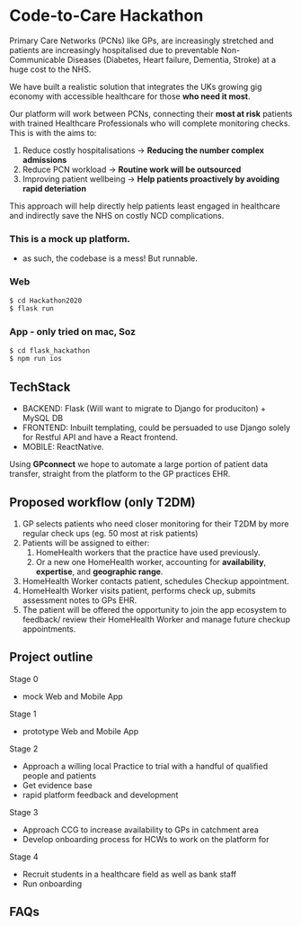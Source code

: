 # Code-to-Care Hackathon

Primary Care Networks (PCNs) like GPs, are increasingly stretched and patients are increasingly hospitalised due to preventable Non-Communicable Diseases (Diabetes, Heart failure, Dementia, Stroke) at a huge cost to the NHS.

We have built a realistic solution that integrates the UKs growing gig economy with accessible healthcare for those **who need it most**. 

Our platform will work between PCNs, connecting their **most at risk** patients with trained Healthcare Professionals who will complete monitoring checks.
This is with the aims to:
1. Reduce costly hospitalisations  -> **Reducing the number complex admissions**
2. Reduce PCN workload           -> **Routine work will be outsourced**
3. Improving patient wellbeing -> **Help patients proactively by avoiding rapid deteriation**

This approach will help directly help patients least engaged in healthcare and indirectly save the NHS on costly NCD complications.

### This is a mock up platform.
- as such, the codebase is a mess! But runnable.

### Web
```sh
$ cd Hackathon2020
$ flask run
```
### App - only tried on mac, Soz
```sh
$ cd flask_hackathon
$ npm run ios
```


## TechStack
- BACKEND: Flask (Will want to migrate to Django for produciton) + MySQL DB
- FRONTEND: Inbuilt templating, could be persuaded to use Django solely for Restful API and have a React frontend.
- MOBILE: ReactNative.

Using **GPconnect** we hope to automate a large portion of patient data transfer, straight from the platform to the GP practices EHR.

## Proposed workflow (only T2DM)
1. GP selects patients who need closer monitoring for their T2DM by more regular check ups (eg. 50 most at risk patients)
2. Patients will be assigned to either: 
    1. HomeHealth workers that the practice have used previously. 
    2. Or a new one HomeHealth worker, accounting for **availability**, **expertise**, and **geographic range**. 
3. HomeHealth Worker contacts patient, schedules Checkup appointment.
4. HomeHealth Worker visits patient, performs check up, submits assessment notes to GPs EHR.
5. The patient will be offered the opportunity to join the app ecosystem to feedback/ review their HomeHealth Worker and manage future checkup appointments.


## Project outline
Stage 0
- mock Web and Mobile App

Stage 1
- prototype Web and Mobile App

Stage 2
- Approach a willing local Practice to trial with a handful of qualified people and patients
- Get evidence base
- rapid platform feedback and development

Stage 3
- Approach CCG to increase availability to GPs in catchment area
- Develop onboarding process for HCWs to work on the platform for 

Stage 4
- Recruit students in a healthcare field as well as bank staff 
- Run onboarding

## FAQs 
